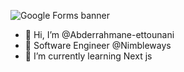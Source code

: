 ![Google Forms banner](https://github.com/abderrahmane-ettounani-nw/abderrahmane-ettounani-nw/assets/159013203/b3ef9c0d-ee3f-4e1a-b8d5-b5dfb62ae4cd)

- 👋 Hi, I’m @Abderrahmane-ettounani 
- 👋 Software Engineer @Nimbleways
- 🌱 I’m currently learning Next js 

